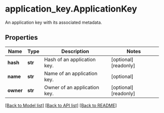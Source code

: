 # application_key.ApplicationKey

An application key with its associated metadata.
## Properties
Name | Type | Description | Notes
------------ | ------------- | ------------- | -------------
**hash** | **str** | Hash of an application key. | [optional] [readonly] 
**name** | **str** | Name of an application key. | [optional] 
**owner** | **str** | Owner of an application key. | [optional] [readonly] 

[[Back to Model list]](../README.md#documentation-for-models) [[Back to API list]](../README.md#documentation-for-api-endpoints) [[Back to README]](../README.md)


